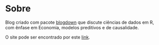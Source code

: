 # Sobre

Blog criado com pacote [blogdown](https://bookdown.org/yihui/blogdown/) que discute ciências de dados em R, com ênfase em Economia, modelos preditivos e de causalidade.

O site pode ser encontrado por este [link](https://robsonlima.netlify.app/).

